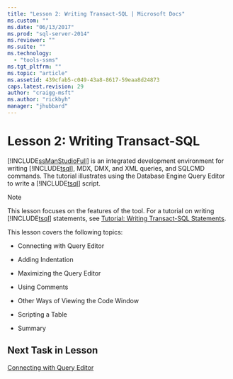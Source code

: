 ```yaml
---
title: "Lesson 2: Writing Transact-SQL | Microsoft Docs"
ms.custom: ""
ms.date: "06/13/2017"
ms.prod: "sql-server-2014"
ms.reviewer: ""
ms.suite: ""
ms.technology: 
  - "tools-ssms"
ms.tgt_pltfrm: ""
ms.topic: "article"
ms.assetid: 439cfab5-c049-43a8-8617-59eaa8d24873
caps.latest.revision: 29
author: "craigg-msft"
ms.author: "rickbyh"
manager: "jhubbard"
---
```

# Lesson 2: Writing Transact-SQL
  [!INCLUDE[ssManStudioFull](../../includes/ssmanstudiofull-md.md)] is an integrated development environment for writing [!INCLUDE[tsql](../../includes/tsql-md.md)], MDX, DMX, and XML queries, and SQLCMD commands. The tutorial illustrates using the Database Engine Query Editor to write a [!INCLUDE[tsql](../../includes/tsql-md.md)] script.  
  
> [!NOTE]  
>  This lesson focuses on the features of the tool. For a tutorial on writing [!INCLUDE[tsql](../../includes/tsql-md.md)] statements, see [Tutorial: Writing Transact-SQL Statements](../../2014/tutorials/tutorial-writing-transact-sql-statements.md).  
  
 This lesson covers the following topics:  
  
-   Connecting with Query Editor  
  
-   Adding Indentation  
  
-   Maximizing the Query Editor  
  
-   Using Comments  
  
-   Other Ways of Viewing the Code Window  
  
-   Scripting a Table  
  
-   Summary  
  
## Next Task in Lesson  
 [Connecting with Query Editor](../../2014/tutorials/connecting-with-query-editor.md)  
  
  